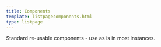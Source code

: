 ```yaml
---
title: Components
template: listpagecomponents.html
type: listpage
---
```


<p class="">Standard re-usable components - use as is in most instances.</p>